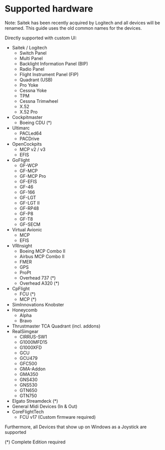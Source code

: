 # Supported hardware

Note: Saitek has been recently acquired by Logitech and all devices will be renamed. This guide uses the old common names for the devices.

Directly supported with custom UI:

* Saitek / Logitech
  * Switch Panel
  * Multi Panel
  * Backlight Information Panel (BIP)
  * Radio Panel
  * Flight Instrument Panel (FIP)
  * Quadrant (USB)
  * Pro Yoke
  * Cessna Yoke
  * TPM&#x20;
  * Cessna Trimwheel
  * X.52
  * X.52 Pro
* Cockpitmaster
  * Boeing CDU (\*)
* Ultimarc
  * PACLed64
  * PACDrive
* OpenCockpits
  * MCP v2 / v3
  * EFIS
* GoFlight
  * GF-WCP
  * GF-MCP
  * GF-MCP Pro
  * GF-EFIS
  * GF-46
  * GF-166
  * GF-LGT
  * GF-LGT II
  * GF-RP48
  * GF-P8
  * GF-T8
  * GF-SECM
* Virtual Avionic
  * MCP
  * EFIS
* VRInsight
  * Boeing MCP Combo II
  * Airbus MCP Combo II
  * FMER
  * GPS
  * ProPt
  * Overhead 737 (\*)
  * Overhead A320 (\*)
* CpFlight
  * FCU (\*)
  * MCP (\*)
* SimInnovations Knobster
* Honeycomb
  * Alpha
  * Bravo
* Thrustmaster TCA Quadrant (incl. addons)
* RealSimgear
  * CIRRUS-SW1&#x20;
  * G1000MFD15&#x20;
  * G1000XFD&#x20;
  * GCU&#x20;
  * GCU479&#x20;
  * GFC500&#x20;
  * GMA-Addon&#x20;
  * GMA350&#x20;
  * GNS430&#x20;
  * GNS530&#x20;
  * GTN650&#x20;
  * GTN750
* Elgato Streamdeck (\*)
* General Midi Devices (In & Out)
* CoreFlightTech
  * FCU v17 (Custom firmware required)

Furthermore, all Devices that show up on Windows as a Joystick are supported

(\*) Complete Edition required
